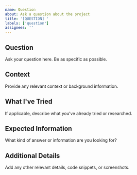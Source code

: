 ```yaml
---
name: Question
about: Ask a question about the project
title: '[QUESTION] '
labels: ['question']
assignees: ''
---
```


## Question
Ask your question here. Be as specific as possible.

## Context
Provide any relevant context or background information.

## What I've Tried
If applicable, describe what you've already tried or researched.

## Expected Information
What kind of answer or information are you looking for?

## Additional Details
Add any other relevant details, code snippets, or screenshots.
